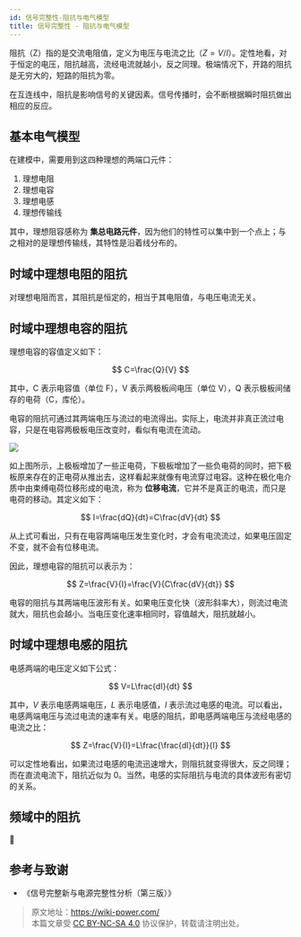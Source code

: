 ```yaml
---
id: 信号完整性-阻抗与电气模型
title: 信号完整性 - 阻抗与电气模型
---
```


阻抗（Z）指的是交流电阻值，定义为电压与电流之比（$Z=V/I$）。定性地看，对于恒定的电压，阻抗越高，流经电流就越小，反之同理。极端情况下，开路的阻抗是无穷大的，短路的阻抗为零。

在互连线中，阻抗是影响信号的关键因素。信号传播时，会不断根据瞬时阻抗做出相应的反应。

## 基本电气模型

在建模中，需要用到这四种理想的两端口元件：

1. 理想电阻
2. 理想电容
3. 理想电感
4. 理想传输线

其中，理想阻容感称为 **集总电路元件**，因为他们的特性可以集中到一个点上；与之相对的是理想传输线，其特性是沿着线分布的。

## 时域中理想电阻的阻抗

对理想电阻而言，其阻抗是恒定的，相当于其电阻值，与电压电流无关。

## 时域中理想电容的阻抗

理想电容的容值定义如下：

$$
C=\frac{Q}{V}
$$

其中，C 表示电容值（单位 F），V 表示两极板间电压（单位 V），Q 表示极板间储存的电荷（C，库伦）。

电容的阻抗可通过其两端电压与流过的电流得出。实际上，电流并非真正流过电容，只是在电容两极板电压改变时，看似有电流在流动。

![](https://wiki-media-1253965369.cos.ap-guangzhou.myqcloud.com/img/20220524135418.png)

如上图所示，上极板增加了一些正电荷，下极板增加了一些负电荷的同时，把下极板原来存在的正电荷从推出去，这样看起来就像有电流穿过电容。这种在极化电介质中由束缚电荷位移形成的电流，称为 **位移电流**，它并不是真正的电流，而只是电荷的移动。其定义如下：

$$
I=\frac{dQ}{dt}=C\frac{dV}{dt}
$$

从上式可看出，只有在电容两端电压发生变化时，才会有电流流过，如果电压固定不变，就不会有位移电流。

因此，理想电容的阻抗可以表示为：

$$
Z=\frac{V}{I}=\frac{V}{C\frac{dV}{dt}}
$$

电容的阻抗与其两端电压波形有关。如果电压变化快（波形斜率大），则流过电流就大，阻抗也会越小。当电压变化速率相同时，容值越大，阻抗就越小。

## 时域中理想电感的阻抗

电感两端的电压定义如下公式：

$$
V=L\frac{dI}{dt}
$$

其中，$V$ 表示电感两端电压，$L$ 表示电感值，$I$ 表示流过电感的电流。可以看出，电感两端电压与流过电流的速率有关。电感的阻抗，即电感两端电压与流经电感的电流之比：

$$
Z=\frac{V}{I}=L\frac{\frac{dI}{dt}}{I}
$$

可以定性地看出，如果流过电感的电流迅速增大，则阻抗就变得很大，反之同理；而在直流电流下，阻抗近似为 0。当然，电感的实际阻抗与电流的具体波形有密切的关系。

## 频域中的阻抗

🚧

## 参考与致谢

- 《信号完整新与电源完整性分析（第三版）》

> 原文地址：<https://wiki-power.com/>  
> 本篇文章受 [CC BY-NC-SA 4.0](https://creativecommons.org/licenses/by/4.0/deed.zh) 协议保护，转载请注明出处。
